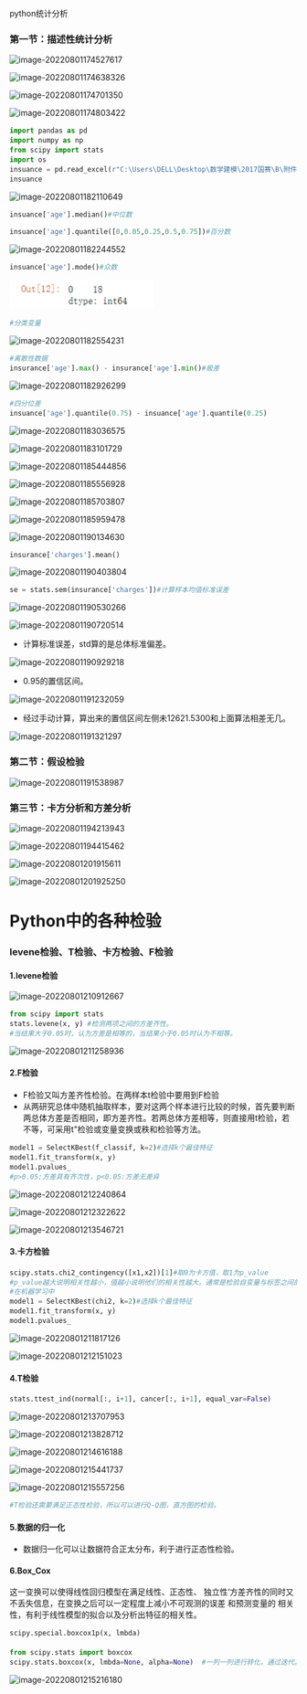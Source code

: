 python统计分析

### 第一节：描述性统计分析

![image-20220801174527617](https://wuxidixi.oss-cn-beijing.aliyuncs.com/img/image-20220801174527617.png)

![image-20220801174638326](https://wuxidixi.oss-cn-beijing.aliyuncs.com/img/image-20220801174638326.png)

![image-20220801174701350](https://wuxidixi.oss-cn-beijing.aliyuncs.com/img/image-20220801174701350.png)

![image-20220801174803422](https://wuxidixi.oss-cn-beijing.aliyuncs.com/img/image-20220801174803422.png)

~~~python
import pandas as pd
import numpy as np
from scipy import stats
import os
insuance = pd.read_excel(r"C:\Users\DELL\Desktop\数学建模\2017国赛\B\附件二：会员信息数据.xlsx")
insuance
~~~

![image-20220801182110649](https://wuxidixi.oss-cn-beijing.aliyuncs.com/img/image-20220801182110649.png)

~~~python
insuance['age'].median()#中位数
~~~

~~~python
insuance['age'].quantile([0,0.05,0.25,0.5,0.75])#百分数
~~~

![image-20220801182244552](https://wuxidixi.oss-cn-beijing.aliyuncs.com/img/image-20220801182244552.png)

~~~python
insuance['age'].mode()#众数
~~~

![image-20220801182445122](image-20220801182445122.png)

~~~python
#分类变量
~~~

![image-20220801182554231](https://wuxidixi.oss-cn-beijing.aliyuncs.com/img/image-20220801182554231.png)

~~~python
#离散性数据
insurance['age'].max() - insurance['age'].min()#极差
~~~

![image-20220801182926299](https://wuxidixi.oss-cn-beijing.aliyuncs.com/img/image-20220801182926299.png)

~~~python
#四分位差
insuance['age'].quantile(0.75) - insuance['age'].quantile(0.25)
~~~

![image-20220801183036575](https://wuxidixi.oss-cn-beijing.aliyuncs.com/img/image-20220801183036575.png)

![image-20220801183101729](https://wuxidixi.oss-cn-beijing.aliyuncs.com/img/image-20220801183101729.png)

![image-20220801185444856](https://wuxidixi.oss-cn-beijing.aliyuncs.com/img/image-20220801185444856.png)

![image-20220801185556928](https://wuxidixi.oss-cn-beijing.aliyuncs.com/img/image-20220801185556928.png)

![image-20220801185703807](https://wuxidixi.oss-cn-beijing.aliyuncs.com/img/image-20220801185703807.png)

![image-20220801185959478](https://wuxidixi.oss-cn-beijing.aliyuncs.com/img/image-20220801185959478.png)

![image-20220801190134630](https://wuxidixi.oss-cn-beijing.aliyuncs.com/img/image-20220801190134630.png)

~~~python
insurance['charges'].mean()
~~~

![image-20220801190403804](https://wuxidixi.oss-cn-beijing.aliyuncs.com/img/image-20220801190403804.png)

~~~python
se = stats.sem(insurance['charges'])#计算样本均值标准误差
~~~

![image-20220801190530266](https://wuxidixi.oss-cn-beijing.aliyuncs.com/img/image-20220801190530266.png)

![image-20220801190720514](https://wuxidixi.oss-cn-beijing.aliyuncs.com/img/image-20220801190720514.png)

- 计算标准误差，std算的是总体标准偏差。

![image-20220801190929218](https://wuxidixi.oss-cn-beijing.aliyuncs.com/img/image-20220801190929218.png)

- 0.95的置信区间。

![image-20220801191232059](https://wuxidixi.oss-cn-beijing.aliyuncs.com/img/image-20220801191232059.png)

- 经过手动计算，算出来的置信区间左侧未12621.5300和上面算法相差无几。

![image-20220801191321297](https://wuxidixi.oss-cn-beijing.aliyuncs.com/img/image-20220801191321297.png)



### 第二节：假设检验

![image-20220801191538987](https://wuxidixi.oss-cn-beijing.aliyuncs.com/img/image-20220801191538987.png)







### 第三节：卡方分析和方差分析

![image-20220801194213943](https://wuxidixi.oss-cn-beijing.aliyuncs.com/img/image-20220801194213943.png)

![image-20220801194415462](https://wuxidixi.oss-cn-beijing.aliyuncs.com/img/image-20220801194415462.png)

![image-20220801201915611](https://wuxidixi.oss-cn-beijing.aliyuncs.com/img/image-20220801201915611.png)

![image-20220801201925250](https://wuxidixi.oss-cn-beijing.aliyuncs.com/img/image-20220801201925250.png)

# Python中的各种检验

### levene检验、T检验、卡方检验、F检验

#### 1.levene检验

![image-20220801210912667](https://wuxidixi.oss-cn-beijing.aliyuncs.com/img/image-20220801210912667.png)

~~~python
from scipy import stats
stats.levene(x, y) #检测两项之间的方差齐性。
#当结果大于0.05时，认为方差是相等的，当结果小于0.05时认为不相等。
~~~

![image-20220801211258936](https://wuxidixi.oss-cn-beijing.aliyuncs.com/img/image-20220801211258936.png)

#### 2.F检验

- F检验又叫方差齐性检验。在两样本t检验中要用到F检验
- 从两研究总体中随机抽取样本，要对这两个样本进行比较的时候，首先要判断两总体方差是否相同，即方差齐性。若两总体方差相等，则直接用t检验，若不等，可采用t"检验或变量变换或秩和检验等方法。

~~~python
model1 = SelectKBest(f_classif, k=2)#选择k个最佳特征  
model1.fit_transform(x, y)
model1.pvalues_
#p>0.05:方差具有齐次性，p<0.05:方差无差异
~~~

![image-20220801212240864](https://wuxidixi.oss-cn-beijing.aliyuncs.com/img/image-20220801212240864.png)

![image-20220801212322622](https://wuxidixi.oss-cn-beijing.aliyuncs.com/img/image-20220801212322622.png)

![image-20220801213546721](https://wuxidixi.oss-cn-beijing.aliyuncs.com/img/image-20220801213546721.png)

#### 3.卡方检验

~~~python
scipy.stats.chi2_contingency([x1,x2])[1]#取0为卡方值，取1为p_value
#p_value越大说明相关性越小，值越小说明他们的相关性越大。通常是检验自变量与标签之间的关系。
#在机器学习中
model1 = SelectKBest(chi2, k=2)#选择k个最佳特征  
model1.fit_transform(x, y)
model1.pvalues_
~~~

![image-20220801211817126](https://wuxidixi.oss-cn-beijing.aliyuncs.com/img/image-20220801211817126.png)



![image-20220801212151023](https://wuxidixi.oss-cn-beijing.aliyuncs.com/img/image-20220801212151023.png)

#### 4.T检验

~~~python
stats.ttest_ind(normal[:, i+1], cancer[:, i+1], equal_var=False) 
~~~

![image-20220801213707953](https://wuxidixi.oss-cn-beijing.aliyuncs.com/img/image-20220801213707953.png)

![image-20220801213828712](https://wuxidixi.oss-cn-beijing.aliyuncs.com/img/image-20220801213828712.png)

![image-20220801214616188](https://wuxidixi.oss-cn-beijing.aliyuncs.com/img/image-20220801214616188.png)

![image-20220801215441737](https://wuxidixi.oss-cn-beijing.aliyuncs.com/img/image-20220801215441737.png)

![image-20220801215557256](https://wuxidixi.oss-cn-beijing.aliyuncs.com/img/image-20220801215557256.png)

~~~python
#T检验还需要满足正态性检验，所以可以进行Q-Q图，直方图的检验。
~~~

#### 5.数据的归一化

- 数据归一化可以让数据符合正太分布，利于进行正态性检验。

#### 6.Box_Cox

这一变换可以使得线性回归模型在满足线性、正态性、 独立性‘方差齐性的同时又不丢失信息，在变换之后可以一定程度上减小不可观测的误差 和预测变量的 相关性，有利于线性模型的拟合以及分析出特征的相关性。

~~~python
scipy.special.boxcox1p(x, lmbda)

from scipy.stats import boxcox 
scipy.stats.boxcox(x, lmbda=None, alpha=None)  #一列一列进行转化，通过迭代。
~~~

![image-20220801215216180](https://wuxidixi.oss-cn-beijing.aliyuncs.com/img/image-20220801215216180.png)

